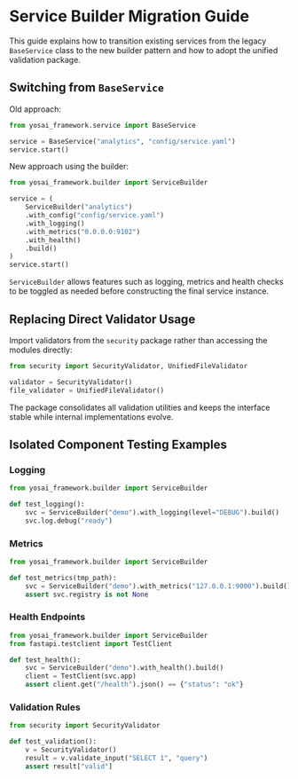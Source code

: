 # Service Builder Migration Guide

This guide explains how to transition existing services from the
legacy `BaseService` class to the new builder pattern and how to adopt
the unified validation package.

## Switching from `BaseService`

Old approach:
```python
from yosai_framework.service import BaseService

service = BaseService("analytics", "config/service.yaml")
service.start()
```

New approach using the builder:
```python
from yosai_framework.builder import ServiceBuilder

service = (
    ServiceBuilder("analytics")
    .with_config("config/service.yaml")
    .with_logging()
    .with_metrics("0.0.0.0:9102")
    .with_health()
    .build()
)
service.start()
```

`ServiceBuilder` allows features such as logging, metrics and health
checks to be toggled as needed before constructing the final service
instance.

## Replacing Direct Validator Usage

Import validators from the `security` package rather than accessing the
modules directly:

```python
from security import SecurityValidator, UnifiedFileValidator

validator = SecurityValidator()
file_validator = UnifiedFileValidator()
```

The package consolidates all validation utilities and keeps the
interface stable while internal implementations evolve.

## Isolated Component Testing Examples

### Logging
```python
from yosai_framework.builder import ServiceBuilder

def test_logging():
    svc = ServiceBuilder("demo").with_logging(level="DEBUG").build()
    svc.log.debug("ready")
```

### Metrics
```python
from yosai_framework.builder import ServiceBuilder

def test_metrics(tmp_path):
    svc = ServiceBuilder("demo").with_metrics("127.0.0.1:9000").build()
    assert svc.registry is not None
```

### Health Endpoints
```python
from yosai_framework.builder import ServiceBuilder
from fastapi.testclient import TestClient

def test_health():
    svc = ServiceBuilder("demo").with_health().build()
    client = TestClient(svc.app)
    assert client.get("/health").json() == {"status": "ok"}
```

### Validation Rules
```python
from security import SecurityValidator

def test_validation():
    v = SecurityValidator()
    result = v.validate_input("SELECT 1", "query")
    assert result["valid"]
```
